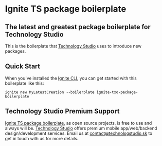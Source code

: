 # Ignite TS package boilerplate

## The latest and greatest package boilerplate for Technology Studio

This is the boilerplate that [Technology Studio](http://technologystudio.sk) uses to introduce new packages.

## Quick Start

When you've installed the [Ignite CLI](https://github.com/infinitered/ignite), you can get started with this boilerplate like this:

```
ignite new MyLatestCreation --boilerplate ignite-txo-package-boilerplate
```

## Technology Studio Premium Support

[Ignite TS package boilerplate](https://github.com/technology-studio/ignite-txo-boilerplate), as open source projects, is free to use and always will be. [Technology Studio](https://technologystudio.sk/) offers premium mobile app/web/backend design/development services. Email us at [contact@technologstudio.sk](mailto:technologystudio.sk) to get in touch with us for more details.
